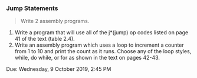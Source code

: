 ### Jump Statements
> Write 2 assembly programs.
1.  Write a program that will use all of the j*(jump) op codes listed on page 41 of the text (table 2.4).
2.  Write an assembly program which uses a loop to increment a counter from 1 to 10 and print the count as it runs.  Choose any of the loop styles, while, do while, or for as shown in the text on pages 42-43.


Due: Wednesday, 9 October 2019, 2:45 PM